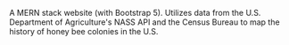 A MERN stack website (with Bootstrap 5). Utilizes data from the U.S. Department of Agriculture's NASS API and the Census Bureau to map the history of honey bee colonies in the U.S.
